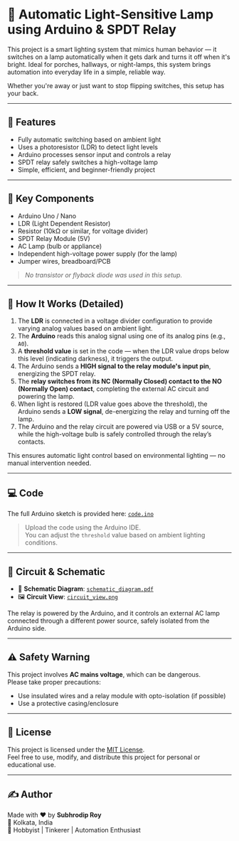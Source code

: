 # 🌙 Automatic Light-Sensitive Lamp using Arduino & SPDT Relay

This project is a smart lighting system that mimics human behavior — it switches on a lamp automatically when it gets dark and turns it off when it's bright. Ideal for porches, hallways, or night-lamps, this system brings automation into everyday life in a simple, reliable way.

Whether you're away or just want to stop flipping switches, this setup has your back.

---

## 🚀 Features

- Fully automatic switching based on ambient light
- Uses a photoresistor (LDR) to detect light levels
- Arduino processes sensor input and controls a relay
- SPDT relay safely switches a high-voltage lamp
- Simple, efficient, and beginner-friendly project

---

## 🧰 Key Components

- Arduino Uno / Nano
- LDR (Light Dependent Resistor)
- Resistor (10kΩ or similar, for voltage divider)
- SPDT Relay Module (5V)
- AC Lamp (bulb or appliance)
- Independent high-voltage power supply (for the lamp)
- Jumper wires, breadboard/PCB

> *No transistor or flyback diode was used in this setup.*

---

## 🧠 How It Works (Detailed)

1. The **LDR** is connected in a voltage divider configuration to provide varying analog values based on ambient light.
2. The **Arduino** reads this analog signal using one of its analog pins (e.g., `A0`).
3. A **threshold value** is set in the code — when the LDR value drops below this level (indicating darkness), it triggers the output.
4. The Arduino sends a **HIGH signal to the relay module's input pin**, energizing the SPDT relay.
5. The **relay switches from its NC (Normally Closed) contact to the NO (Normally Open) contact**, completing the external AC circuit and powering the lamp.
6. When light is restored (LDR value goes above the threshold), the Arduino sends a **LOW signal**, de-energizing the relay and turning off the lamp.
7. The Arduino and the relay circuit are powered via USB or a 5V source, while the high-voltage bulb is safely controlled through the relay’s contacts.

This ensures automatic light control based on environmental lighting — no manual intervention needed.

---

## 💻 Code

The full Arduino sketch is provided here: [`code.ino`](./code.ino)

> Upload the code using the Arduino IDE.  
> You can adjust the `threshold` value based on ambient lighting conditions.

---

## 📐 Circuit & Schematic

- 📄 **Schematic Diagram**: [`schematic_diagram.pdf`](./schematic_diagram.pdf)
- 🖼️ **Circuit View**: [`circuit_view.png`](./circuit_view.png)

The relay is powered by the Arduino, and it controls an external AC lamp connected through a different power source, safely isolated from the Arduino side.

---

## ⚠️ Safety Warning

This project involves **AC mains voltage**, which can be dangerous.  
Please take proper precautions:

- Use insulated wires and a relay module with opto-isolation (if possible)
- Use a protective casing/enclosure

---

## 🪪 License

This project is licensed under the [MIT License](https://choosealicense.com/licenses/mit/).  
Feel free to use, modify, and distribute this project for personal or educational use.

---

## ✍️ Author

Made with ❤️ by **Subhrodip Roy**  
📍 Kolkata, India  
🔧 Hobbyist | Tinkerer | Automation Enthusiast

